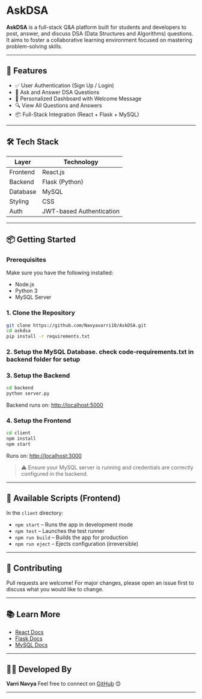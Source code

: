 #  AskDSA

**AskDSA** is a full-stack Q&A platform built for students and developers to post, answer, and discuss DSA (Data Structures and Algorithms) questions. It aims to foster a collaborative learning environment focused on mastering problem-solving skills.

---

## 🚀 Features

- ✅ User Authentication (Sign Up / Login)
- 📝 Ask and Answer DSA Questions
- 👤 Personalized Dashboard with Welcome Message
- 🔍 View All Questions and Answers
- 📦 Full-Stack Integration (React + Flask + MySQL)

---

## 🛠️ Tech Stack

| Layer         | Technology            |
|---------------|------------------------|
| Frontend      | React.js               |
| Backend       | Flask (Python)         |
| Database      | MySQL                  |
| Styling       | CSS                    |
| Auth          | JWT-based Authentication |

---

## 📦 Getting Started

### Prerequisites

Make sure you have the following installed:
- Node.js
- Python 3
- MySQL Server

### 1. Clone the Repository

```bash
git clone https://github.com/Navyavarri10/AskDSA.git
cd askdsa
pip install -r requirements.txt
```
### 2. Setup the MySQL Database. check code-requirements.txt in backend folder for setup
### 3. Setup the Backend

```bash
cd backend
python server.py
```

Backend runs on: [http://localhost:5000](http://localhost:5000)

### 4. Setup the Frontend

```bash
cd client
npm install
npm start
```

Runs on: [http://localhost:3000](http://localhost:3000)


> ⚠️ Ensure your MySQL server is running and credentials are correctly configured in the backend.

---

## 📁 Available Scripts (Frontend)

In the `client` directory:

* `npm start` – Runs the app in development mode
* `npm test` – Launches the test runner
* `npm run build` – Builds the app for production
* `npm run eject` – Ejects configuration (irreversible)

---

## 🤝 Contributing

Pull requests are welcome! For major changes, please open an issue first to discuss what you would like to change.

---

## 📚 Learn More

* [React Docs](https://reactjs.org/)
* [Flask Docs](https://flask.palletsprojects.com/)
* [MySQL Docs](https://dev.mysql.com/doc/)

---

## 👩‍💻 Developed By

**Varri Navya**
Feel free to connect on [GitHub](https://github.com/Navyavarri10) 😊

---
